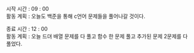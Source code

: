 시작 시간 : 09 : 00  
활동 계획 : 오늘도 백준을 통해 c언어 문제들을 풀어나갈 것이다.  
  
종료 시간 : 12 : 00  
활동 계획 : 오늘 드뎌 배열 문제를 다 풀고 함수 한 문제 풀고 추가된 문제 2문제를 다 풀었다.  
